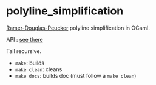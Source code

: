 # polyline_simplification

[Ramer-Douglas-Peucker](https://en.wikipedia.org/wiki/Ramer%E2%80%93Douglas%E2%80%93Peucker_algorithm) polyline simplification in OCaml.

API : [see there](https://ttamttam.github.io/polyline_simplification/polyline_simplification/Polyline_simplification/index.html)

Tail recursive.

* `make`: builds
* `make clean`: cleans
* `make docs`: builds doc (must follow a `make clean`)
